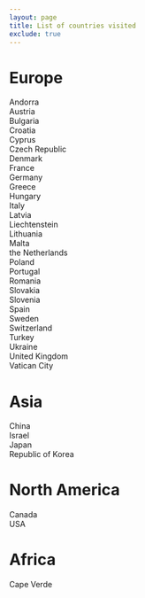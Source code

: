 ```yaml
---
layout: page
title: List of countries visited
exclude: true
---
```


# Europe
Andorra  
Austria  
Bulgaria  
Croatia  
Cyprus  
Czech Republic  
Denmark  
France  
Germany  
Greece  
Hungary  
Italy  
Latvia  
Liechtenstein  
Lithuania  
Malta  
the Netherlands  
Poland  
Portugal  
Romania  
Slovakia  
Slovenia  
Spain  
Sweden  
Switzerland  
Turkey  
Ukraine  
United Kingdom  
Vatican City  

# Asia
China  
Israel  
Japan  
Republic of Korea  

# North America
Canada  
USA  

# Africa
Cape Verde  

